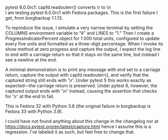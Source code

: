 pytest 6.0.0rc1: capfd.readouterr() converts \r to \n  
I am testing pytest 6.0.0rc1 with Fedora packages. This is the first failure I get, from borgbackup 1.1.13.

To reproduce the issue, I simulate a very narrow terminal by setting the COLUMNS environment variable to “4” and LINES to “1.” Then I create a ProgressIndicatorPercent object for 1 000 total units, configured to update every five units and formatted as a three-digit percentage. When I invoke its show method at zero progress and capture the output, I expect the log line to end with a carriage return so that it stays on the same line, but instead I see a newline at the end.

A minimal demonstration is to print any message with end set to a carriage return, capture the output with capfd.readouterr(), and verify that the captured string still ends with '\r'. Under pytest 5 this works exactly as expected—the carriage return is preserved. Under pytest 6, however, the captured output ends with '\n' instead, causing the assertion that checks for '\r' at the end to fail.

This is Fedora 32 with Python 3.8 (the original failure in borgbackup is Fedora 33 with Python 3.9).

I could have not found anything about this change in the changelog nor at https://docs.pytest.org/en/latest/capture.html hence I assume this is a regression. I've labeled it as such, but feel free to change that.